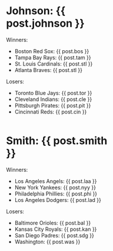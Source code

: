 <div>
<div style="width: 300px; float: left">
<h1>Johnson: {{ post.johnson }}</h1>
<p>Winners:
	<ul>
		<li>Boston Red Sox: {{ post.bos }}</li>
		<li>Tampa Bay Rays: {{ post.tam }}</li>
		<li>St. Louis Cardinals: {{ post.stl }}</li>
		<li>Atlanta Braves: {{ post.stl }}</li>
	</ul>
</p>
<p>Losers:
	<ul>
		<li>Toronto Blue Jays: {{ post.tor }}</li>
		<li>Cleveland Indians: {{ post.cle }}</li>
		<li>Pittsburgh Pirates: {{ post.pit }}</li>
		<li>Cincinnati Reds: {{ post.cin }}</li>
	</ul>
</p>
</div>
<div style="width: 300px; float: left">
<h1>Smith: {{ post.smith }}</h1>
<p>Winners:
	<ul>
		<li>Los Angeles Angels: {{ post.laa }}</li>
		<li>New York Yankees: {{ post.nyy }}</li>
		<li>Philadelphia Phillies: {{ post.phi }}</li>
		<li>Los Angeles Dodgers: {{ post.lad }}</li>
	</ul>
</p>
<p>Losers:
	<ul>
		<li>Baltimore Orioles: {{ post.bal }}</li>
		<li>Kansas City Royals: {{ post.kan }}</li>
		<li>San Diego Padres: {{ post.sdg }}</li>
		<li>Washington: {{ post.was }}</li>
	</ul>
</p>
</div>
<div class="clearfix"></div>
</div>
